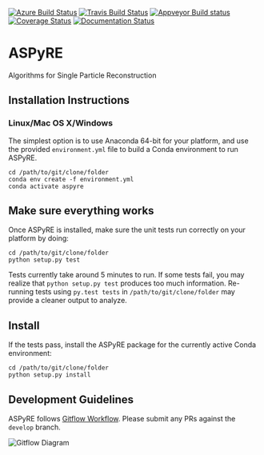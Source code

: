 [![Azure Build Status](https://dev.azure.com/vineetbansal0645/ASPyRE/_apis/build/status/vineetbansal.ASPyRE?branchName=master)](https://dev.azure.com/vineetbansal0645/ASPyRE/_build/latest?definitionId=1&branchName=master)
[![Travis Build Status](https://travis-ci.org/vineetbansal/ASPyRE.svg?branch=master)](https://travis-ci.org/vineetbansal/ASPyRE)
[![Appveyor Build status](https://ci.appveyor.com/api/projects/status/hlotnubf7x015ipy/branch/master?svg=true)](https://ci.appveyor.com/project/vineetbansal/aspyre/branch/master)
[![Coverage Status](https://coveralls.io/repos/github/vineetbansal/ASPyRE/badge.svg?branch=master)](https://coveralls.io/github/vineetbansal/ASPyRE?branch=master)
[![Documentation Status](https://readthedocs.org/projects/aspyre/badge/?version=latest)](https://cov3d.readthedocs.io/en/latest/?badge=latest)

# ASPyRE

Algorithms for Single Particle Reconstruction

## Installation Instructions

### Linux/Mac OS X/Windows

The simplest option is to use Anaconda 64-bit for your platform, and use the provided `environment.yml` file to build a Conda environment to run ASPyRE.

```
cd /path/to/git/clone/folder
conda env create -f environment.yml
conda activate aspyre
```

## Make sure everything works

Once ASPyRE is installed, make sure the unit tests run correctly on your platform by doing:
```
cd /path/to/git/clone/folder
python setup.py test
```

Tests currently take around 5 minutes to run. If some tests fail, you may realize that `python setup.py test` produces too much information. Re-running tests using `py.test tests` in `/path/to/git/clone/folder` may provide a cleaner output to analyze.

## Install

If the tests pass, install the ASPyRE package for the currently active Conda environment:
```
cd /path/to/git/clone/folder
python setup.py install
```

## Development Guidelines

ASPyRE follows [Gitflow Workflow](https://www.atlassian.com/git/tutorials/comparing-workflows/gitflow-workflow).
Please submit any PRs against the `develop` branch.

![Gitflow Diagram](https://wac-cdn.atlassian.com/dam/jcr:61ccc620-5249-4338-be66-94d563f2843c/05%20(2).svg?cdnVersion=357)
